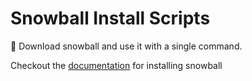 # Snowball Install Scripts

💪 Download snowball and use it with a single command.

Checkout the [documentation](https://snowball-lang.gitbook.io/docs/fundamentals/installation) for installing snowball
